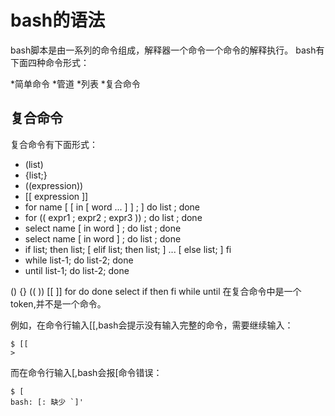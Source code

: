 bash的语法
=================================================================

bash脚本是由一系列的命令组成，解释器一个命令一个命令的解释执行。
bash有下面四种命令形式：

*简单命令
*管道
*列表
*复合命令



复合命令
---------------------------------------------------------------------
复合命令有下面形式：

* (list) 
* {list;} 
* ((expression)) 
* [[ expression ]] 
* for name [ [ in [ word ... ] ] ; ] do list ; done
* for (( expr1 ; expr2 ; expr3 )) ; do list ; done
* select name [ in word ] ; do list ; done
* select name [ in word ] ; do list ; done
* if list; then list; [ elif list; then list; ] ... [ else list; ] fi
* while list-1; do list-2; done
* until list-1; do list-2; done
 


() {} (( )) [[ ]] for do done select if then fi while until 在复合命令中是一个token,并不是一个命令。

例如，在命令行输入[[,bash会提示没有输入完整的命令，需要继续输入：

```
$ [[
>
```

而在命令行输入[,bash会报[命令错误：


```
$ [
bash: [: 缺少 `]'
```





